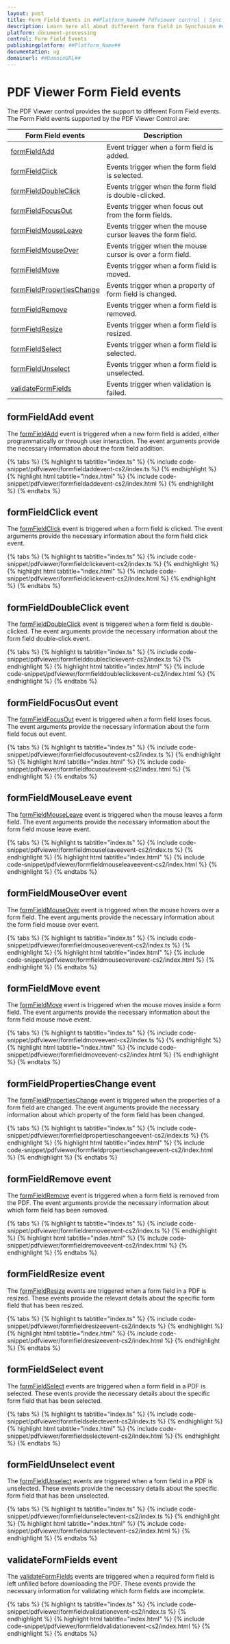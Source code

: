 ```yaml
---
layout: post
title: Form Field Events in ##Platform_Name## Pdfviewer control | Syncfusion
description: Learn here all about different form field in Syncfusion ##Platform_Name## Pdfviewer component of Syncfusion Essential JS 2 and more.
platform: document-processing
control: Form Field Events
publishingplatform: ##Platform_Name##
documentation: ug
domainurl: ##DomainURL##
---
```


# PDF Viewer Form Field events

The PDF Viewer control provides the support to different Form Field events. The Form Field events supported by the PDF Viewer Control are:

| Form Field events | Description |
|---|---|
| [formFieldAdd](https://helpej2.syncfusion.com/javascript/documentation/api/pdfviewer/formFieldAddArgs/) | Event trigger when a form field is added.|
| [formFieldClick](https://helpej2.syncfusion.com/javascript/documentation/api/pdfviewer/formFieldClickArgs/) | Events trigger when the form field is selected.|
| [formFieldDoubleClick](https://helpej2.syncfusion.com/javascript/documentation/api/pdfviewer/formFieldDoubleClickArgs/) | Events trigger when the form field is double-clicked.|
| [formFieldFocusOut](https://helpej2.syncfusion.com/javascript/documentation/api/pdfviewer/formFieldFocusOutEventArgs/) | Events trigger when focus out from the form fields.|
| [formFieldMouseLeave](https://helpej2.syncfusion.com/javascript/documentation/api/pdfviewer/formFieldMouseLeaveArgs/) | Events trigger when the mouse cursor leaves the form field.|
| [formFieldMouseOver](https://helpej2.syncfusion.com/javascript/documentation/api/pdfviewer/formFieldMouseoverArgs/) | Events trigger when the mouse cursor is over a form field.|
| [formFieldMove](https://helpej2.syncfusion.com/javascript/documentation/api/pdfviewer/formFieldMoveArgs/) | Events trigger when a form field is moved.|
| [formFieldPropertiesChange](https://helpej2.syncfusion.com/javascript/documentation/api/pdfviewer/formFieldPropertiesChangeArgs/) | Events trigger when a property of form field is changed.|
| [formFieldRemove](https://helpej2.syncfusion.com/javascript/documentation/api/pdfviewer/formFieldRemoveArgs/) | Events trigger when a form field is removed.|
| [formFieldResize](https://helpej2.syncfusion.com/javascript/documentation/api/pdfviewer/formFieldResizeArgs/) | Events trigger when a form field is resized.|
| [formFieldSelect](https://helpej2.syncfusion.com/javascript/documentation/api/pdfviewer/formFieldSelectArgs/) | Events trigger when a form field is selected.|
| [formFieldUnselect](https://helpej2.syncfusion.com/javascript/documentation/api/pdfviewer/formFieldUnselectArgs/) | Events trigger when a form field is unselected.|
| [validateFormFields](https://helpej2.syncfusion.com/javascript/documentation/api/pdfviewer/validateFormFieldsArgs/) | Events trigger when validation is failed.|

## formFieldAdd event

The [formFieldAdd](https://helpej2.syncfusion.com/javascript/documentation/api/pdfviewer/formFieldAddArgs/) event is triggered when a new form field is added, either programmatically or through user interaction. The event arguments provide the necessary information about the form field addition.

{% tabs %}
{% highlight ts tabtitle="index.ts" %}
{% include code-snippet/pdfviewer/formfieldaddevent-cs2/index.ts %}
{% endhighlight %}
{% highlight html tabtitle="index.html" %}
{% include code-snippet/pdfviewer/formfieldaddevent-cs2/index.html %}
{% endhighlight %}
{% endtabs %}

## formFieldClick event

The [formFieldClick](https://helpej2.syncfusion.com/javascript/documentation/api/pdfviewer/formFieldClickArgs/) event is triggered when a form field is clicked. The event arguments provide the necessary information about the form field click event.

{% tabs %}
{% highlight ts tabtitle="index.ts" %}
{% include code-snippet/pdfviewer/formfieldclickevent-cs2/index.ts %}
{% endhighlight %}
{% highlight html tabtitle="index.html" %}
{% include code-snippet/pdfviewer/formfieldclickevent-cs2/index.html %}
{% endhighlight %}
{% endtabs %}

## formFieldDoubleClick event

The [formFieldDoubleClick](https://helpej2.syncfusion.com/javascript/documentation/api/pdfviewer/formFieldDoubleClickArgs/) event is triggered when a form field is double-clicked. The event arguments provide the necessary information about the form field double-click event.

{% tabs %}
{% highlight ts tabtitle="index.ts" %}
{% include code-snippet/pdfviewer/formfielddoubleclickevent-cs2/index.ts %}
{% endhighlight %}
{% highlight html tabtitle="index.html" %}
{% include code-snippet/pdfviewer/formfielddoubleclickevent-cs2/index.html %}
{% endhighlight %}
{% endtabs %}

## formFieldFocusOut event

The [formFieldFocusOut](https://helpej2.syncfusion.com/javascript/documentation/api/pdfviewer/formFieldFocusOutEventArgs/) event is triggered when a form field loses focus. The event arguments provide the necessary information about the form field focus out event.

{% tabs %}
{% highlight ts tabtitle="index.ts" %}
{% include code-snippet/pdfviewer/formfieldfocusoutevent-cs2/index.ts %}
{% endhighlight %}
{% highlight html tabtitle="index.html" %}
{% include code-snippet/pdfviewer/formfieldfocusoutevent-cs2/index.html %}
{% endhighlight %}
{% endtabs %}

## formFieldMouseLeave event

The [formFieldMouseLeave](https://helpej2.syncfusion.com/javascript/documentation/api/pdfviewer/formFieldMouseLeaveArgs/) event is triggered when the mouse leaves a form field. The event arguments provide the necessary information about the form field mouse leave event.

{% tabs %}
{% highlight ts tabtitle="index.ts" %}
{% include code-snippet/pdfviewer/formfieldmouseleaveevent-cs2/index.ts %}
{% endhighlight %}
{% highlight html tabtitle="index.html" %}
{% include code-snippet/pdfviewer/formfieldmouseleaveevent-cs2/index.html %}
{% endhighlight %}
{% endtabs %}

## formFieldMouseOver event

The [formFieldMouseOver](https://helpej2.syncfusion.com/javascript/documentation/api/pdfviewer/formFieldMouseoverArgs/) event is triggered when the mouse hovers over a form field. The event arguments provide the necessary information about the form field mouse over event.

{% tabs %}
{% highlight ts tabtitle="index.ts" %}
{% include code-snippet/pdfviewer/formfieldmouseoverevent-cs2/index.ts %}
{% endhighlight %}
{% highlight html tabtitle="index.html" %}
{% include code-snippet/pdfviewer/formfieldmouseoverevent-cs2/index.html %}
{% endhighlight %}
{% endtabs %}

## formFieldMove event

The [formFieldMove](https://helpej2.syncfusion.com/javascript/documentation/api/pdfviewer/formFieldMoveArgs/) event is triggered when the mouse moves inside a form field. The event arguments provide the necessary information about the form field mouse move event.

{% tabs %}
{% highlight ts tabtitle="index.ts" %}
{% include code-snippet/pdfviewer/formfieldmoveevent-cs2/index.ts %}
{% endhighlight %}
{% highlight html tabtitle="index.html" %}
{% include code-snippet/pdfviewer/formfieldmoveevent-cs2/index.html %}
{% endhighlight %}
{% endtabs %}

## formFieldPropertiesChange event

The [formFieldPropertiesChange](https://helpej2.syncfusion.com/javascript/documentation/api/pdfviewer/formFieldPropertiesChangeArgs/)  event is triggered when the properties of a form field are changed. The event arguments provide the necessary information about which property of the form field has been changed.

{% tabs %}
{% highlight ts tabtitle="index.ts" %}
{% include code-snippet/pdfviewer/formfieldpropertieschangeevent-cs2/index.ts %}
{% endhighlight %}
{% highlight html tabtitle="index.html" %}
{% include code-snippet/pdfviewer/formfieldpropertieschangeevent-cs2/index.html %}
{% endhighlight %}
{% endtabs %}

## formFieldRemove event

The [formFieldRemove](https://helpej2.syncfusion.com/javascript/documentation/api/pdfviewer/formFieldRemoveArgs/) event is triggered when a form field is removed from the PDF. The event arguments provide the necessary information about which form field has been removed.

{% tabs %}
{% highlight ts tabtitle="index.ts" %}
{% include code-snippet/pdfviewer/formfieldremoveevent-cs2/index.ts %}
{% endhighlight %}
{% highlight html tabtitle="index.html" %}
{% include code-snippet/pdfviewer/formfieldremoveevent-cs2/index.html %}
{% endhighlight %}
{% endtabs %}

## formFieldResize event

The [formFieldResize](https://helpej2.syncfusion.com/javascript/documentation/api/pdfviewer/formFieldResizeArgs/) events are triggered when a form field in a PDF is resized. These events provide the relevant details about the specific form field that has been resized.

{% tabs %}
{% highlight ts tabtitle="index.ts" %}
{% include code-snippet/pdfviewer/formfieldresizeevent-cs2/index.ts %}
{% endhighlight %}
{% highlight html tabtitle="index.html" %}
{% include code-snippet/pdfviewer/formfieldresizeevent-cs2/index.html %}
{% endhighlight %}
{% endtabs %}

## formFieldSelect event

The [formFieldSelect](https://helpej2.syncfusion.com/javascript/documentation/api/pdfviewer/formFieldSelectArgs/) events are triggered when a form field in a PDF is selected. These events provide the necessary details about the specific form field that has been selected.

{% tabs %}
{% highlight ts tabtitle="index.ts" %}
{% include code-snippet/pdfviewer/formfieldselectevent-cs2/index.ts %}
{% endhighlight %}
{% highlight html tabtitle="index.html" %}
{% include code-snippet/pdfviewer/formfieldselectevent-cs2/index.html %}
{% endhighlight %}
{% endtabs %}

## formFieldUnselect event

The [formFieldUnselect](https://helpej2.syncfusion.com/javascript/documentation/api/pdfviewer/formFieldUnselectArgs/) events are triggered when a form field in a PDF is unselected. These events provide the necessary details about the specific form field that has been unselected.

{% tabs %}
{% highlight ts tabtitle="index.ts" %}
{% include code-snippet/pdfviewer/formfieldunselectevent-cs2/index.ts %}
{% endhighlight %}
{% highlight html tabtitle="index.html" %}
{% include code-snippet/pdfviewer/formfieldunselectevent-cs2/index.html %}
{% endhighlight %}
{% endtabs %}

## validateFormFields event

The [validateFormFields](https://helpej2.syncfusion.com/javascript/documentation/api/pdfviewer/validateFormFieldsArgs/) events are triggered when a required form field is left unfilled before downloading the PDF. These events provide the necessary information for validating which form fields are incomplete.

{% tabs %}
{% highlight ts tabtitle="index.ts" %}
{% include code-snippet/pdfviewer/formfieldvalidationevent-cs2/index.ts %}
{% endhighlight %}
{% highlight html tabtitle="index.html" %}
{% include code-snippet/pdfviewer/formfieldvalidationevent-cs2/index.html %}
{% endhighlight %}
{% endtabs %}